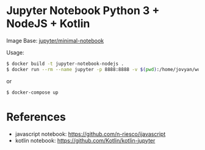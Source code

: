 # Jupyter Notebook Python 3 + NodeJS + Kotlin

Image Base: [jupyter/minimal-notebook](https://hub.docker.com/r/jupyter/minimal-notebook)

Usage:

```bash
$ docker build -t jupyter-notebook-nodejs .
$ docker run --rm --name jupyter -p 8888:8888 -v $(pwd):/home/jovyan/work jupyter-notebook-nodejs
```

or

```bash
$ docker-compose up
```

# References

* javascript notebook: https://github.com/n-riesco/ijavascript
* kotlin notebook: https://github.com/Kotlin/kotlin-jupyter
